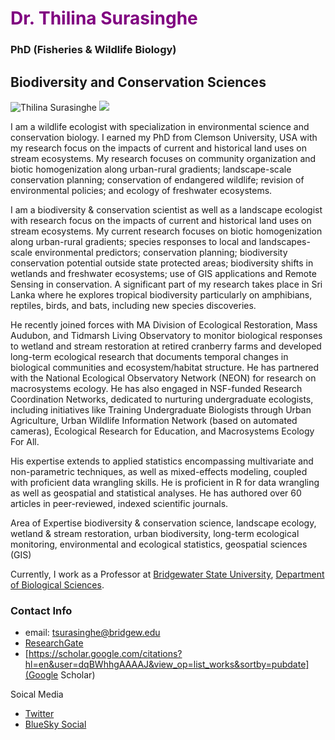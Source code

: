# <font color="purple">Dr. Thilina Surasinghe</font>
### PhD (Fisheries & Wildlife Biology) 
## Biodiversity and Conservation Sciences

![Thilina Surasinghe](https://www.bridgew.edu/sites/bridgew/files/styles/180x220/public/media/portrait/Surasinghe%2CThilina2-180x220.jpg "Thilina Surasinghe")
![](https://www.bridgew.edu/sites/bridgew/files/styles/max_470x470/public/media/article_featured_image/Surasinghe007RGB.jpg)


I am a wildlife ecologist with specialization in environmental science and conservation biology. I earned my PhD from Clemson University, USA with my research focus on the impacts of current and historical land uses on stream ecosystems. 
My research focuses on community organization and biotic homogenization along urban-rural gradients; landscape-scale conservation planning; conservation of endangered wildlife; revision of environmental policies; and ecology of freshwater ecosystems.

I am a biodiversity & conservation scientist as well as a landscape ecologist with research focus on the impacts of current and historical land uses on stream ecosystems. My current research focuses on biotic homogenization along urban-rural gradients; species responses to local and landscapes-scale environmental predictors; conservation planning; biodiversity conservation potential outside state protected areas; biodiversity shifts in wetlands and freshwater ecosystems; use of GIS applications and Remote Sensing in conservation. A significant part of my research takes place in Sri Lanka where he explores tropical biodiversity particularly on amphibians, reptiles, birds, and bats, including new species discoveries.

He recently joined forces with MA Division of Ecological Restoration, Mass Audubon, and Tidmarsh Living Observatory to monitor biological responses to wetland and stream restoration at retired cranberry farms and developed long-term ecological research that documents temporal changes in biological communities and ecosystem/habitat structure. He has partnered with the National Ecological Observatory Network (NEON) for research on macrosystems ecology. He has also engaged in NSF-funded Research Coordination Networks, dedicated to nurturing undergraduate ecologists, including initiatives like Training Undergraduate Biologists through Urban Agriculture, Urban Wildlife Information Network (based on automated cameras), Ecological Research for Education, and Macrosystems Ecology For All.

His expertise extends to applied statistics encompassing multivariate and non-parametric techniques, as well as mixed-effects modeling, coupled with proficient data wrangling skills. He is proficient in R for data wrangling as well as geospatial and statistical analyses. He has authored over 60 articles in peer-reviewed, indexed scientific journals.

Area of Expertise
biodiversity & conservation science, landscape ecology, wetland & stream restoration, urban biodiversity, long-term ecological monitoring, environmental and ecological statistics, geospatial sciences (GIS)

Currently, I work as a Professor at [Bridgewater State University](https://www.bridgew.edu/), [Department of Biological Sciences](https://www.bridgew.edu/department/biological-sciences).

### Contact Info
* email: tsurasinghe@bridgew.edu
* [ResearchGate](https://www.researchgate.net/profile/Thilina-Surasinghe-2)
* [https://scholar.google.com/citations?hl=en&user=dqBWhhgAAAAJ&view_op=list_works&sortby=pubdate](Google Scholar)


Soical Media
* [Twitter](https://x.com/ThilinaSurasin1)
* [BlueSky Social](https://bsky.app/profile/thilinawildlife.bsky.social)
